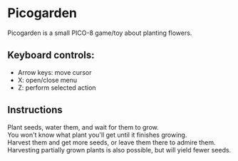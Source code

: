 # Picogarden
Picogarden is a small PICO-8 game/toy about planting flowers.

## Keyboard controls:
* Arrow keys: move cursor
* X: open/close menu
* Z: perform selected action

## Instructions
Plant seeds, water them, and wait for them to grow.  
You won't know what plant you'll get until it finishes growing.  
Harvest them and get more seeds, or leave them there to
admire them. Harvesting partially grown plants is also possible, but
will yield fewer seeds.
